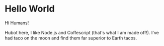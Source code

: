 # Hello World

Hi Humans!

Hubot here, I like Node.js and Coffescript (that's what I am made off!).
I've had taco on the moon and find them far superior to Earth tacos.

